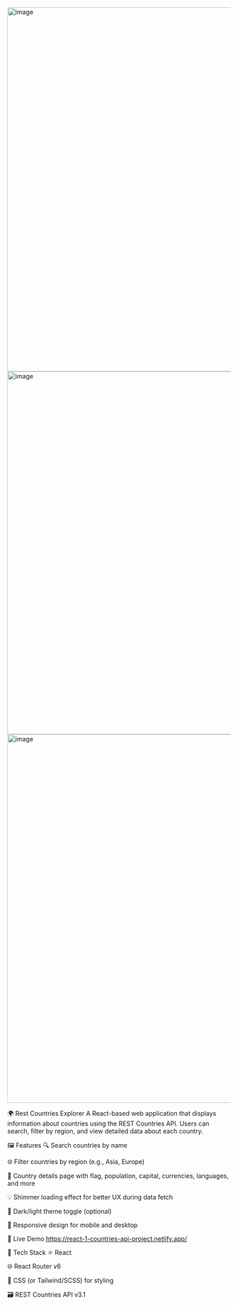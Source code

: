 <img width="1890" height="822" alt="image" src="https://github.com/user-attachments/assets/bcbecc7d-422e-43a2-9b46-6afab7a3d5db" />
<img width="1903" height="819" alt="image" src="https://github.com/user-attachments/assets/352ac624-2328-453a-9592-4b85e71d4b19" />
<img width="1916" height="832" alt="image" src="https://github.com/user-attachments/assets/4aefd5a2-47bd-4d0f-b5ca-be578ad18636" />

🌍 Rest Countries Explorer
A React-based web application that displays information about countries using the REST Countries API. Users can search, filter by region, and view detailed data about each country.

🖼️ Features
🔍 Search countries by name

🌐 Filter countries by region (e.g., Asia, Europe)

📄 Country details page with flag, population, capital, currencies, languages, and more

💡 Shimmer loading effect for better UX during data fetch

🌙 Dark/light theme toggle (optional)

📱 Responsive design for mobile and desktop

🚀 Live Demo
https://react-1-countries-api-project.netlify.app/

🔧 Tech Stack
⚛️ React

🌐 React Router v6

🎨 CSS (or Tailwind/SCSS) for styling

🗃️ REST Countries API v3.1


